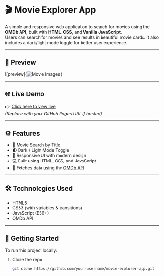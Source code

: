 # 🎬 Movie Explorer App

A simple and responsive web application to search for movies using the **OMDb API**, built with **HTML**, **CSS**, and **Vanilla JavaScript**.  
Users can search for movies and see results in beautiful movie cards. It also includes a dark/light mode toggle for better user experience.

---

## 📸 Preview

![preview](![Movie Images](https://github.com/user-attachments/assets/59f16467-56a9-4fcd-a915-635ab12839a0)
)

---

## 🌐 Live Demo

👉 [Click here to view live](https://your-username.github.io/movie-explorer-app)  
_(Replace with your GitHub Pages URL if hosted)_

---

## ⚙️ Features

- 🎥 Movie Search by Title  
- 🌓 Dark / Light Mode Toggle  
- 🎨 Responsive UI with modern design  
- 💻 Built using HTML, CSS, and JavaScript  
- 🔎 Fetches data using the [OMDb API](https://www.omdbapi.com/)

---

## 🛠️ Technologies Used

- HTML5
- CSS3 (with variables & transitions)
- JavaScript (ES6+)
- OMDb API

---

## 🚀 Getting Started

To run this project locally:

1. Clone the repo  
   ```bash
   git clone https://github.com/your-username/movie-explorer-app.git
